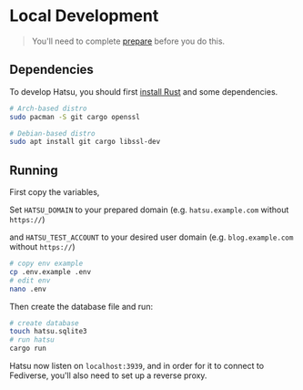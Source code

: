 # Local Development

> You'll need to complete [prepare](./01-prepare.md) before you do this.

## Dependencies

To develop Hatsu, you should first [install Rust](https://www.rust-lang.org/tools/install) and some dependencies.

```bash
# Arch-based distro
sudo pacman -S git cargo openssl

# Debian-based distro
sudo apt install git cargo libssl-dev
```

## Running

First copy the variables,

Set `HATSU_DOMAIN` to your prepared domain
(e.g. `hatsu.example.com` without `https://`)

and `HATSU_TEST_ACCOUNT` to your desired user domain
(e.g. `blog.example.com` without `https://`)

```bash
# copy env example
cp .env.example .env
# edit env
nano .env
```

Then create the database file and run:

```bash
# create database
touch hatsu.sqlite3
# run hatsu
cargo run
```

Hatsu now listen on `localhost:3939`, and in order for it to connect to Fediverse, you'll also need to set up a reverse proxy.
